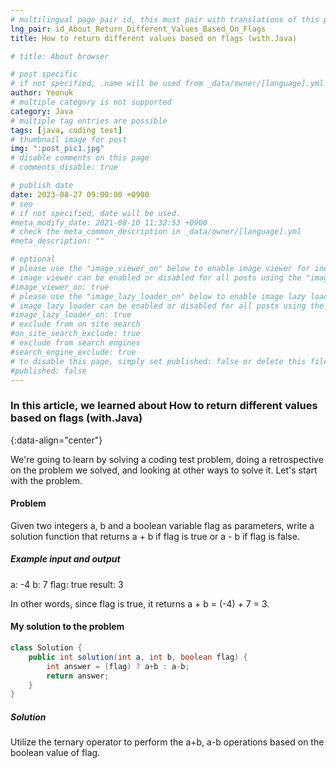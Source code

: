 ```yaml
---
# multilingual page pair id, this must pair with translations of this page. (This name must be unique)
lng_pair: id_About_Return_Different_Values_Based_On_Flags
title: How to return different values based on flags (with.Java)

# title: About browser

# post specific
# if not specified, .name will be used from _data/owner/[language].yml
author: Yeonuk
# multiple category is not supported
category: Java
# multiple tag entries are possible
tags: [java, coding test]
# thumbnail image for post
img: ":post_pic1.jpg"
# disable comments on this page
# comments_disable: true

# publish date
date: 2023-08-27 09:00:00 +0900
# seo
# if not specified, date will be used.
#meta_modify_date: 2021-08-10 11:32:53 +0900
# check the meta_common_description in _data/owner/[language].yml
#meta_description: ""

# optional
# please use the "image_viewer_on" below to enable image viewer for individual pages or posts (_posts/ or [language]/_posts folders).
# image viewer can be enabled or disabled for all posts using the "image_viewer_posts: true" setting in _data/conf/main.yml.
#image_viewer_on: true
# please use the "image_lazy_loader_on" below to enable image lazy loader for individual pages or posts (_posts/ or [language]/_posts folders).
# image lazy loader can be enabled or disabled for all posts using the "image_lazy_loader_posts: true" setting in _data/conf/main.yml.
#image_lazy_loader_on: true
# exclude from on site search
#on_site_search_exclude: true
# exclude from search engines
#search_engine_exclude: true
# to disable this page, simply set published: false or delete this file
#published: false
---
```


<!-- outline-start -->

### In this article, we learned about How to return different values based on flags (with.Java)

{:data-align="center"}

<!-- outline-end -->

We're going to learn by solving a coding test problem, doing a retrospective on the problem we solved, and looking at other ways to solve it.
Let's start with the problem.

#### Problem

Given two integers a, b and a boolean variable flag as parameters, write a solution function that returns a + b if flag is true or a - b if flag is false.

##### Example input and output

a: -4
b: 7
flag: true
result: 3

In other words, since flag is true, it returns a + b = (-4) + 7 = 3.

#### My solution to the problem

```java
class Solution {
    public int solution(int a, int b, boolean flag) {
        int answer = (flag) ? a+b : a-b;
        return answer;
    }
}
```

##### Solution

Utilize the ternary operator to perform the a+b, a-b operations based on the boolean value of flag.
